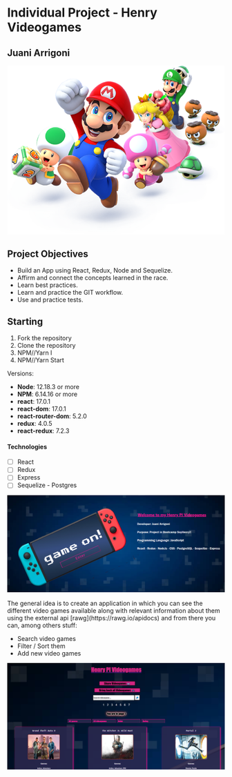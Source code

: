 # Individual Project - Henry Videogames

## Juani Arrigoni

<p align="center">
  <img height="max" src="./videogame.png" />
</p>

## Project Objectives

- Build an App using React, Redux, Node and Sequelize.
- Affirm and connect the concepts learned in the race.
- Learn best practices.
- Learn and practice the GIT workflow.
- Use and practice tests.

## Starting

1.  Fork the repository
2.  Clone the repository
3. NPM//Yarn I
4. NPM//Yarn Start

Versions:

- **Node**: 12.18.3 or more
- **NPM**: 6.14.16 or more
- **react**: 17.0.1
- **react-dom**: 17.0.1
- **react-router-dom**: 5.2.0
- **redux**: 4.0.5
- **react-redux**: 7.2.3

#### Technologies

- [ ] React
- [ ] Redux
- [ ] Express
- [ ] Sequelize - Postgres

<p align="center">
  <img height="max" src="./landing.png" />
</p>
The general idea is to create an application in which you can see the different video games available along with relevant information about them using the external api [rawg](https://rawg.io/apidocs) and from there you can, among others stuff:

- Search video games
- Filter / Sort them
- Add new video games
<p align="center">
  <img height="max" src="./home.png" />
</p>

